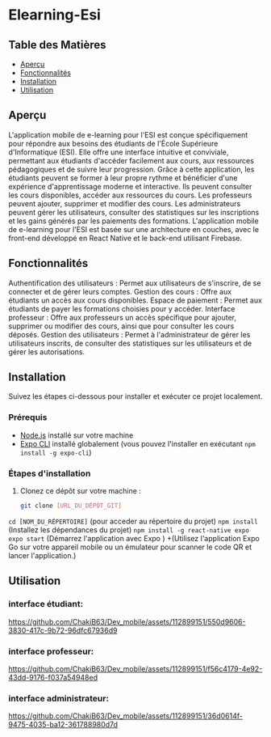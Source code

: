 # Elearning-Esi

## Table des Matières

- [Aperçu](#aperçu)
- [Fonctionnalités](#fonctionnalités)
- [Installation](#installation)
- [Utilisation](#utilisation)


## Aperçu

L'application mobile de e-learning pour l'ESI est  conçue spécifiquement pour répondre aux besoins des étudiants de l'École Supérieure d'Informatique (ESI). Elle offre une interface intuitive et conviviale, permettant aux étudiants d'accéder facilement aux cours, aux ressources pédagogiques et de suivre leur progression. Grâce à cette application, les étudiants peuvent se former à leur propre rythme et bénéficier d'une expérience d'apprentissage moderne et interactive. Ils peuvent consulter les cours disponibles, accéder aux ressources du cours.
Les professeurs peuvent ajouter, supprimer et modifier des cours. Les administrateurs peuvent gérer les utilisateurs, consulter des statistiques sur les inscriptions et les gains générés par les paiements des formations.
L'application mobile de e-learning pour l'ESI est basée sur une architecture en couches, avec le front-end développé en React Native et le back-end utilisant Firebase. 
## Fonctionnalités
Authentification des utilisateurs : Permet aux utilisateurs de s'inscrire, de se connecter et de gérer leurs comptes.
Gestion des cours : Offre aux étudiants un accès aux cours disponibles.
Espace de paiement : Permet aux étudiants de payer les formations choisies pour y accéder.
Interface professeur : Offre aux professeurs un accès spécifique pour ajouter, supprimer ou modifier des cours, ainsi que pour consulter les cours déposés.
Gestion des utilisateurs : Permet à l'administrateur de gérer les utilisateurs inscrits, de consulter des statistiques sur les utilisateurs et de gérer les autorisations.
## Installation

Suivez les étapes ci-dessous pour installer et exécuter ce projet localement.

### Prérequis

- [Node.js](https://nodejs.org) installé sur votre machine
- [Expo CLI](https://docs.expo.io/workflow/expo-cli/) installé globalement (vous pouvez l'installer en exécutant `npm install -g expo-cli`)

### Étapes d'installation

1. Clonez ce dépôt sur votre machine :

   ```bash
   git clone [URL_DU_DÉPÔT_GIT]
 `cd [NOM_DU_RÉPERTOIRE]`
 (pour acceder au répertoire du projet)
`npm install` (Installez les dépendances du projet)
`npm install -g react-native expo`
`expo start` (Démarrez l'application avec Expo )
+(Utilisez l'application Expo Go sur votre appareil mobile ou un émulateur pour scanner le code QR et lancer l'application.)
## Utilisation

### interface étudiant:




https://github.com/ChakiB63/Dev_mobile/assets/112899151/550d9606-3830-417c-9b72-96dfc67936d9





### interface professeur:




https://github.com/ChakiB63/Dev_mobile/assets/112899151/f56c4179-4e92-43dd-9176-f037a54948ed



### interface administrateur:






https://github.com/ChakiB63/Dev_mobile/assets/112899151/36d0614f-9475-4035-ba12-361788980d7d







